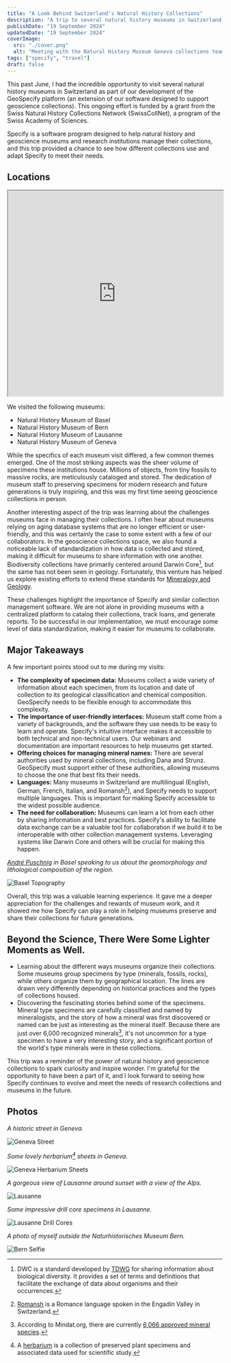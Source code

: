 ```yaml
---
title: "A Look Behind Switzerland's Natural History Collections"
description: "A trip to several natural history museums in Switzerland gave me a deeper appreciation for the challenges and rewards of museum work."
publishDate: "19 September 2024"
updatedDate: "19 September 2024"
coverImage:
  src: "./cover.png"
  alt: "Meeting with the Natural History Museum Geneva collections team"
tags: ["specify", "travel"]
draft: false
---
```


This past June, I had the incredible opportunity to visit several natural history museums in Switzerland as part of our development of the GeoSpecify platform (an extension of our software designed to support geoscience collections). This ongoing effort is funded by a grant from the Swiss Natural History Collections Network (SwissCollNet), a program of the Swiss Academy of Sciences.

Specify is a software program designed to help natural history and geoscience museums and research institutions manage their collections, and this trip provided a chance to see how different collections use and adapt Specify to meet their needs.

## Locations

<iframe src="https://www.google.com/maps/d/u/0/embed?mid=1ZykWkjf6ZLD2eE5kz0f-A9PA8c6iFSA&ehbc=2E312F&noprof=1" width="100%" height="480"></iframe>

We visited the following museums:

* Natural History Museum of Basel
* Natural History Museum of Bern
* Natural History Museum of Lausanne
* Natural History Museum of Geneva

While the specifics of each museum visit differed, a few common themes emerged. One of the most striking aspects was the sheer volume of specimens these institutions house. Millions of objects, from tiny fossils to massive rocks, are meticulously cataloged and stored. The dedication of museum staff to preserving specimens for modern research and future generations is truly inspiring, and this was my first time seeing geoscience collections in person.

Another interesting aspect of the trip was learning about the challenges museums face in managing their collections. I often hear about museums relying on aging database systems that are no longer efficient or user-friendly, and this was certainly the case to some extent with a few of our collaborators. In the geoscience collections space, we also found a noticeable lack of standardization in how data is collected and stored, making it difficult for museums to share information with one another. Biodiversity collections have primarily centered around Darwin Core[^1], but the same has not been seen in geology. Fortunately, this venture has helped us explore existing efforts to extend these standards for [Mineralogy and Geology](https://github.com/tdwg/efg).

These challenges highlight the importance of Specify and similar collection management software. We are not alone in providing museums with a centralized platform to catalog their collections, track loans, and generate reports. To be successful in our implementation, we must encourage some level of data standardization, making it easier for museums to collaborate.

## Major Takeaways

A few important points stood out to me during my visits:

* **The complexity of specimen data:** Museums collect a wide variety of information about each specimen, from its location and date of collection to its geological classification and chemical composition. GeoSpecify needs to be flexible enough to accommodate this complexity.
* **The importance of user-friendly interfaces:** Museum staff come from a variety of backgrounds, and the software they use needs to be easy to learn and operate. Specify's intuitive interface makes it accessible to both technical and non-technical users. Our webinars and documentation are important resources to help museums get started.
* **Offering choices for managing mineral names:** There are several authorities used by mineral collections, including Dana and Strunz. GeoSpecify must support either of these authorities, allowing museums to choose the one that best fits their needs.
* **Languages:** Many museums in Switzerland are multilingual (English, German, French, Italian, and Romansh[^3]), and Specify needs to support multiple languages. This is important for making Specify accessible to the widest possible audience.
* **The need for collaboration:** Museums can learn a lot from each other by sharing information and best practices. Specify's ability to facilitate data exchange can be a valuable tool for collaboration if we build it to be interoperable with other collection management systems. Leveraging systems like Darwin Core and others will be crucial for making this happen.

*[André Puschnig](https://www.nmbs.ch/en/museum/about-us/team/andre-puschnig.html) in Basel speaking to us about the geomorphology and lithological composition of the region.*

![Basel Topography](basel_topography_andre.jpeg)

Overall, this trip was a valuable learning experience. It gave me a deeper appreciation for the challenges and rewards of museum work, and it showed me how Specify can play a role in helping museums preserve and share their collections for future generations.

## **Beyond the Science, There Were Some Lighter Moments as Well.**

* Learning about the different ways museums organize their collections. Some museums group specimens by type (minerals, fossils, rocks), while others organize them by geographical location. The lines are drawn very differently depending on historical practices and the types of collections housed.
* Discovering the fascinating stories behind some of the specimens. Mineral type specimens are carefully classified and named by mineralogists, and the story of how a mineral was first discovered or named can be just as interesting as the mineral itself. Because there are just over 6,000 recognized minerals[^2], it's not uncommon for a type specimen to have a very interesting story, and a significant portion of the world's type minerals were in these collections.

This trip was a reminder of the power of natural history and geoscience collections to spark curiosity and inspire wonder. I'm grateful for the opportunity to have been a part of it, and I look forward to seeing how Specify continues to evolve and meet the needs of research collections and museums in the future.

## Photos

*A historic street in Geneva.*

![Geneva Street](geneva_street.jpeg)

*Some lovely herbarium[^4] sheets in Geneva.*

![Geneva Herbarium Sheets](geneva_herb.jpeg)

*A gorgeous view of Lausanne around sunset with a view of the Alps.*

![Lausanne](lausanne.jpeg)

*Some impressive drill core specimens in Lausanne.*

![Lausanne Drill Cores](lausanne_drillcores.jpeg)

*A photo of myself outside the Naturhistorisches Museum Bern.*

![Bern Selfie](bern_self.jpeg)

[^1]: DWC is a standard developed by [TDWG](https://dwc.tdwg.org/terms/) for sharing information about biological diversity. It provides a set of terms and definitions that facilitate the exchange of data about organisms and their occurrences.
[^2]: According to Mindat.org, there are currently [6,066 approved mineral species](https://www.mindat.org/minerals.php).
[^3]: [Romansh](https://en.wikipedia.org/wiki/Romansh_language) is a Romance language spoken in the Engadin Valley in Switzerland.
[^4]: A [herbarium](https://en.wikipedia.org/wiki/Herbarium) is a collection of preserved plant specimens and associated data used for scientific study.
